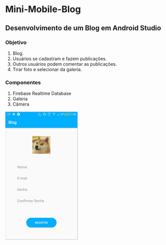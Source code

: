 # Mini-Mobile-Blog

<h2>Desenvolvimento de um Blog em Android Studio</h2>

<h3>Objetivo</h3>
  <ol>
    <li> Blog.</l1>
    <li> Usuários se cadastram e fazem publicações.</l1>
    <li> Outros usuários podem comentar as publicações.</l1>
    <li> Tirar foto e selecionar da galeria.</l1>

  </ol>
  
<h3>Componentes</h3>
  <ol>
    <li>Firebase Realtime Database</li>
    <li>Galeria</li>
    <li>Câmera</li>
  </ol>

<img src="reademe-assets/tela-cadastro.png">